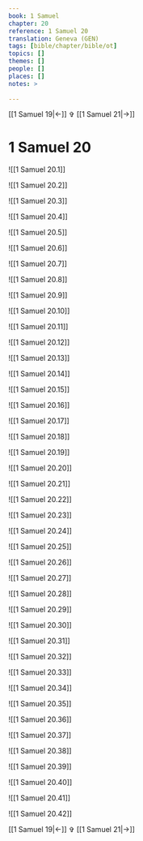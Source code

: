 ```yaml
---
book: 1 Samuel
chapter: 20
reference: 1 Samuel 20
translation: Geneva (GEN)
tags: [bible/chapter/bible/ot]
topics: []
themes: []
people: []
places: []
notes: >
  
---
```


[[1 Samuel 19|<-]] ✞ [[1 Samuel 21|->]]

# 1 Samuel 20

![[1 Samuel 20.1]]

![[1 Samuel 20.2]]

![[1 Samuel 20.3]]

![[1 Samuel 20.4]]

![[1 Samuel 20.5]]

![[1 Samuel 20.6]]

![[1 Samuel 20.7]]

![[1 Samuel 20.8]]

![[1 Samuel 20.9]]

![[1 Samuel 20.10]]

![[1 Samuel 20.11]]

![[1 Samuel 20.12]]

![[1 Samuel 20.13]]

![[1 Samuel 20.14]]

![[1 Samuel 20.15]]

![[1 Samuel 20.16]]

![[1 Samuel 20.17]]

![[1 Samuel 20.18]]

![[1 Samuel 20.19]]

![[1 Samuel 20.20]]

![[1 Samuel 20.21]]

![[1 Samuel 20.22]]

![[1 Samuel 20.23]]

![[1 Samuel 20.24]]

![[1 Samuel 20.25]]

![[1 Samuel 20.26]]

![[1 Samuel 20.27]]

![[1 Samuel 20.28]]

![[1 Samuel 20.29]]

![[1 Samuel 20.30]]

![[1 Samuel 20.31]]

![[1 Samuel 20.32]]

![[1 Samuel 20.33]]

![[1 Samuel 20.34]]

![[1 Samuel 20.35]]

![[1 Samuel 20.36]]

![[1 Samuel 20.37]]

![[1 Samuel 20.38]]

![[1 Samuel 20.39]]

![[1 Samuel 20.40]]

![[1 Samuel 20.41]]

![[1 Samuel 20.42]]

[[1 Samuel 19|<-]] ✞ [[1 Samuel 21|->]]
